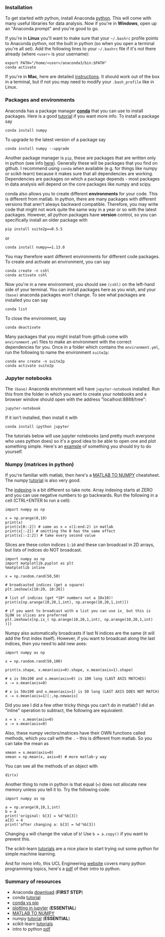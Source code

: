 ### Installation

To get started with python, install Anaconda [python](https://www.anaconda.com/distribution/). This will come with many useful libraries for data analysis. Now if you're in **Windows**, open up an "Anaconda prompt" and you're good to go.

If you're in **Linux** you'll want to make sure that your `~/.bashrc` profile points to Anaconda python, not the built in python (so when you open a terminal you're all set). Add the following lines to your `~/.bashrc` file if it's not there already (where `<user>` is your username):
~~~
export PATH="/home/<user>/anaconda3/bin:$PATH"
conda activate
~~~

If you're in **Mac**, here are detailed [instructions](https://www.datacamp.com/community/tutorials/installing-anaconda-mac-os-x). It should work out of the box in a terminal, but if not you may need to modify your `.bash_profile` like in Linux.

### Packages and environments

Anaconda has a package manager [**conda**](https://conda.io/en/latest/) that you can use to install packages. Here is a good [tutorial](https://conda.io/projects/conda/en/latest/user-guide/getting-started.html) if you want more info. To install a package say
~~~
conda install numpy
~~~
To upgrade to the latest version of a package say
~~~
conda install numpy --upgrade
~~~

Another package manager is `pip`, these are packages that are written only in python (see info [here](https://www.anaconda.com/understanding-conda-and-pip/)). Generally these will be packages that you find on github. I recommend using `conda` when available (e.g. for things like numpy or scikit-learn) because it makes sure that all dependencies are working. Dependencies are packages on which a package depends - most packages in data analysis will depend on the core packages like numpy and scipy.

conda also allows you to create different **environments** for your code. This is different from matlab. In python, there are many packages with different versions that aren't always backward compatible. Therefore, you may write code that might not work quite the same way in a year or so with the latest packages. However, all python packages have **version** control, so you can specifically install an older package with
~~~
pip install suite2p==0.5.5
~~~
or
~~~
conda install numpy==1.13.0
~~~

You may therefore want different environments for different code packages. To create and activate an environment, you can say
~~~
conda create -n cshl
conda activate cshl
~~~

Now you're in a new environment, you should see `(cshl)` on the left-hand side of your terminal. You can install packages here as you wish, and your `(base)` anaconda packages won't change. To see what packages are installed you can say
~~~
conda list
~~~

To close the environment, say
~~~
conda deactivate
~~~

Many packages that you might install from github come with `environment.yml` files to make an environment with the correct dependencies for you. Once in a folder which contains the `environment.yml`, run the following to name the environment `suite2p`:
~~~
conda env create -n suite2p
conda activate suite2p
~~~

### Jupyter notebooks

The `(base)` Anaconda environment will have `jupyter-notebook` installed. Run this from the folder in which you want to create your notebooks and a browser window should open with the address "localhost:8888/tree":
~~~
jupyter-notebook
~~~

If it isn't installed, then install it with
~~~
conda install ipython jupyter
~~~

The tutorials below will use jupyter notebooks (and pretty much everyone who uses python does) so it's a good idea to be able to open one and plot something simple. Here's an [example](https://www.tutorialspoint.com/jupyter/jupyter_notebook_plotting.htm) of something you should try to do yourself.

### Numpy (matrices in python)

If you're familiar with matlab, then here's a [MATLAB TO NUMPY](http://mathesaurus.sourceforge.net/matlab-numpy.html) cheatsheet. The numpy [tutorial](https://docs.scipy.org/doc/numpy/user/quickstart.html) is also very good. 

The [indexing](https://docs.scipy.org/doc/numpy/user/quickstart.html#fancy-indexing-and-index-tricks) is a bit different so take note. Array indexing starts at ZERO and you can use negative numbers to go backwards. Run the following in a cell (CTRL+ENTER to run a cell):
~~~
import numpy as np

x = np.arange(0,10)
print(x)
print(x[0:-2]) # same as x = x(1:end-2) in matlab
print(x[:-2]) # omitting the 0 has the same effect
print(x[:-2:2]) # take every second value
~~~
Slices are these colon indices `1:10` and these can broadcast in 2D arrays, but lists of indices do NOT broadcast. 
~~~
import numpy as np
import matplotlib.pyplot as plt
%matplotlib inline

x = np.random.rand(50,50)

# broadcasted indices (get a square)
plt.imshow(x[10:20, 10:20])

# list of indices (get *10* numbers not a 10x10)!
print(x[np.arange(10,20,1,int), np.arange(10,20,1,int)])

# if you want to broadcast with a list you can use ix_ but this is SLOW so slices are preferred
plt.imshow(x[np.ix_( np.arange(10,20,1,int), np.arange(10,20,1,int) )])
~~~

Numpy also automatically broadcasts if last N indices are the same (it will add the first index itself). However, if you want to broadcast along the last indices, then you need to add new axes:
~~~
import numpy as np

x = np.random.rand(50,100)

print(x.shape, x.mean(axis=0).shape, x.mean(axis=1).shape)

# x is 50x100 and x.mean(axis=0) is 100 long (LAST AXIS MATCHES)
x -= x.mean(axis=0)

# x is 50x100 and x.mean(axis=1) is 50 long (LAST AXIS DOES NOT MATCH)
x -= x.mean(axis=1)[:,np.newaxis]
~~~

Did you see I did a few other tricky things you can't do in matlab? I did an "inline" operation to subtract, the following are equivalent:
~~~
x = x - x.mean(axis=0)
x -= x.mean(axis=0)
~~~

Also, these numpy vectors/matrices have their OWN functions called methods, which you call with the `.` - this is different from matlab. So you can take the mean as
~~~
xmean = x.mean(axis=0)
xmean = np.mean(x, axis=0) # more matlab-y way
~~~
You can see all the methods of an object with
~~~
dir(x)
~~~

Another thing to note in python is that equal (`=`) does not allocate new memory unless you tell it to. Try the following code:
~~~
import numpy as np

a = np.arange(0,10,1,int)
b = a
print('original: b[3] = %d'%b[3])
a[3] = 4
print('after changing a: b[3] = %d'%b[3])
~~~

Changing `a` will change the value of `b`! Use `b = a.copy()` if you want to prevent this.

The scikit-learn [tutorials](https://scikit-learn.org/stable/tutorial/basic/tutorial.html#machine-learning-the-problem-setting) are a nice place to start trying out some python for simple machine learning.

And for more info, this UCL Engineering [website](http://github-pages.ucl.ac.uk/rsd-engineeringcourse/) covers many python programming topics, here's a [pdf](http://github-pages.ucl.ac.uk/rsd-engineeringcourse/notes.pdf) of their intro to python.

### Summary of resources

- Anaconda [download](https://www.anaconda.com/distribution/) (**FIRST STEP**)
- conda [tutorial](https://conda.io/projects/conda/en/latest/user-guide/getting-started.html)
- [conda vs pip](https://www.anaconda.com/understanding-conda-and-pip/)
- [plotting in jupyter](https://www.tutorialspoint.com/jupyter/jupyter_notebook_plotting.htm) (**ESSENTIAL**)
- [MATLAB TO NUMPY](http://mathesaurus.sourceforge.net/matlab-numpy.html) 
- numpy [tutorial](https://docs.scipy.org/doc/numpy/user/quickstart.html) (**ESSENTIAL**)
- scikit-learn [tutorials](https://scikit-learn.org/stable/tutorial/basic/tutorial.html#machine-learning-the-problem-setting)
- intro to python [pdf](http://github-pages.ucl.ac.uk/rsd-engineeringcourse/notes.pdf)
